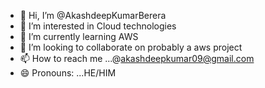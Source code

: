 - 👋 Hi, I’m @AkashdeepKumarBerera
- 👀 I’m interested in Cloud technologies
- 🌱 I’m currently learning AWS
- 💞️ I’m looking to collaborate on probably a aws project
- 📫 How to reach me ...@akashdeepkumar09@gmail.com
- 😄 Pronouns: ...HE/HIM

<!---
AkashdeepBerera/AkashdeepBerera is a ✨ special ✨ repository because its `README.md` (this file) appears on your GitHub profile.
You can click the Preview link to take a look at your changes.
--->
